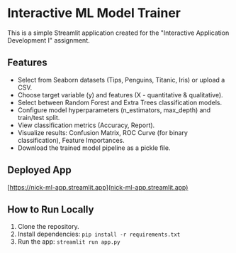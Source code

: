 # Interactive ML Model Trainer

This is a simple Streamlit application created for the "Interactive Application Development I" assignment.

## Features

* Select from Seaborn datasets (Tips, Penguins, Titanic, Iris) or upload a CSV.
* Choose target variable (y) and features (X - quantitative & qualitative).
* Select between Random Forest and Extra Trees classification models.
* Configure model hyperparameters (n_estimators, max_depth) and train/test split.
* View classification metrics (Accuracy, Report).
* Visualize results: Confusion Matrix, ROC Curve (for binary classification), Feature Importances.
* Download the trained model pipeline as a pickle file.

## Deployed App

[https://nick-ml-app.streamlit.app](nick-ml-app.streamlit.app)

## How to Run Locally

1. Clone the repository.
2. Install dependencies: `pip install -r requirements.txt`
3. Run the app: `streamlit run app.py`

